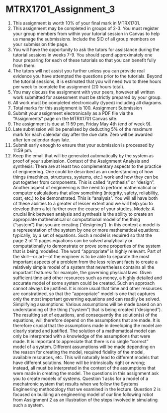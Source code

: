 # MTRX1701_Assignment_3

1. This assignment is worth 10% of your final mark in MTRX1701.
2. This assignment may be completed in groups of 2-3. You must register your group
members from within your tutorial session in Canvas to help us manage the submissions.
Include the SID of all group members on your submission title page.
3. You will have the opportunity to ask the tutors for assistance during the tutorial sessions
in weeks 7-9. You should spend approximately one hour preparing for each of these
tutorials so that you can benefit fully from them.
4. The tutors will not assist you further unless you can provide real evidence you have
attempted the questions prior to the tutorials. Beyond the tutorial sessions, it is
estimated that you will need two to three hours per week to complete the assignment
(20 hours total).
5. You may discuss the assignment with your peers, however all written work submitted for
assessment must be strictly prepared by your group.
6. All work must be completed electronically (typed) including all diagrams.
7. Total marks for this assignment is 100.
Assignment Submission
1. Submit your assignment electronically as a PDF file via the “Assignments” page on the
MTRX1701 Canvas site.
2. The assignment is due at 11:59 pm, Friday May 4th (end of week 9).
3. Late submission will be penalised by deducting 5% of the maximum mark for each
calendar day after the due date. Zero will be awarded after ten calendar days late.
4. Submit early enough to ensure that your submission is processed by 11:59 pm.
5. Keep the email that will be generated automatically by the system as proof of your
submission.
Context of the Assignment
Analysis and synthesis: There are at least two complementary aspects to the practice of
engineering. One could be described as an understanding of how things (machines, structures,
systems, etc.) work and how they can be put together from components. This is called
“synthesis” or “design”. Another aspect of engineering is the need to perform mathematical or
computer calculations that allow something (integrity, safety, reliability, cost, etc.) to be
demonstrated. This is “analysis”. You will all have both of these abilities to a greater of lesser
extent and we will help you to develop them a lot further over the course of your studies.
Models: A crucial link between analysis and synthesis is the ability to create an appropriate
mathematical or computational model of the thing (“system”) that you are creating
(“designing”). In this context a model is a representation of the system by one or more
mathematical equations: typically, by a set of equations. Such a model is required so that the
page 2 of 11 pages
equations can be solved analytically or computationally to demonstrate or prove some
properties of the system that is being modelled.
The word “appropriate” is highly relevant. Part of the skill—or art—of the engineer is to be able
to separate the most important aspects of a problem from the less relevant facts to create a
relatively simple model of a system that nevertheless contains all the important features: for
example, the governing physical laws. Given sufficient time and other resources such as money, a
highly detailed and accurate model of some system could be created. Such an approach cannot
always be justified. It is more usual that time and other resources are constratined, so that the
“appropriate” model is one that captures only the most important governing equations and can
readily be solved.
Simplifying assumptions: Various assumptions will be made based on an understanding of the
thing (“system”) that is being created (“designed”). The resulting set of equations, and
consequently the solution(s) of the equations, will therefore depend on the assumptions that are
made. It is therefore crucial that the assumptions made in developing the model are clearly
stated and justified. The solution of a mathematical model can only be interpreted with a
knowledge of the assumptions that were made.
It is important to appreciate that there is no single “correct” model of a system. Different
assumptions will be made depending on the reason for creating the model, required fidelity of
the model, available resources, etc. This will naturally lead to different models that have
different solutions. None will be intrinsically right or wrong; instead, all must be interpreted in
the context of the assumptions that were made in creating the model.
The questions in this assignment ask you to create models of systems. Question 1 asks for a
model of a mechatronic system that results when we follow the Systems Engineering
methodology that we examined in the lecture. Question 2 is focused on building an engineering
model of our line following robot from Assignment 2 as an illustration of the steps involved in
simulating such a system.
